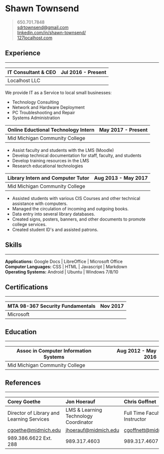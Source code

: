<div id="page">

# Shawn Townsend #

> 650.701.7848  
> sdrtownsend@gmail.com  
> [linkedin.com/in/shawn-townsend/](https://www.linkedin.com/in/shawn-townsend/)  
> [127localhost.com](http://127localhost.com)  

## Experience ##
******************************
| IT Consultant & CEO | Jul 2016 - Present |
|-----------------------|-------------------:|
| Localhost LLC         |                    |

We provide IT as a Service to local small businesses:

* Technology Consulting
* Network and Hardware Deployment
* PC Troubleshooting and Repair
* Systems Administration

| Online Eductional Technology Intern | May 2017 - Present |
|-------------------------------------|-------------------:|
| Mid Michigan Community College      |                    |

* Assist faculty and students with the LMS (Moodle)
* Develop technical documentation for staff, faculty, and students
* Develop training resources in the LMS
* Research educational technologies

| Library Intern and Computer Tutor | Aug 2013 - May 2017 |
|-----------------------------------|--------------------:|
| Mid Michigan Community College    |                     |

* Assisted students with various CIS Courses and other technical assistance with computers.
* Managed the circulation of incoming and outgoing books.
* Data entry into several library databases.
* Created signs, posters, banners, and other documents to promote college services.
* Created student ID's and assisted patrons.

## Skills ##
******************************
**Applications:** Google Docs | LibreOffice | Microsoft Office  
**Computer Languages:** CSS | HTML | Javascript | Markdown  
**Operating Systems:** Android | Ubuntu | Windows 7/8/10  

## Certifications ##
******************************
| MTA 98-367 Security Fundamentals | Nov 2017 |
|----------------------------------|---------:|
| Microsoft                        |          |

## Education ##
******************************
| Assoc in Computer Information Systems | Aug 2012 - May 2016 |
|---------------------------------------|--------------------:|
| Mid Michigan Community College        |                     |





## References ##
******************************
| Corey Goethe                              | Jon Hoerauf                           | Chris Goffnet                |
|:------------------------------------------|:--------------------------------------|:-----------------------------|
| Director of Library and Learning Services | LMS & Learning Technology Coordinator | Full Time Faculty Instructor |
| cgoethe@midmich.edu                       | jhoerauf@midmich.edu                  | cgoffnett@midmich.edu        |
| 989.386.6622 Ext. 288                     | 989.317.4603                          | 989.317.4607                 |

</div>
